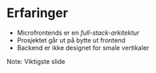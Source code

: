 # Erfaringer

- Microfrontends er en *full-stack-arkitektur*
- Prosjektet går ut på bytte ut frontend
- Backend er ikke designet for smale vertikaler

Note: Viktigste slide
